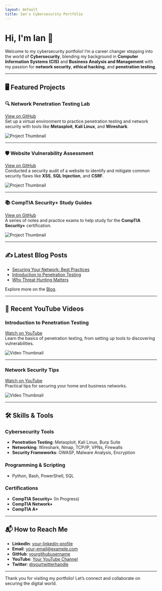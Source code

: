 ```yaml
---
layout: default
title: Ian's Cybersecurity Portfolio
---
```


# Hi, I'm Ian 👋

Welcome to my cybersecurity portfolio! I’m a career changer stepping into the world of **Cybersecurity**, blending my background in **Computer Information Systems (CIS)** and **Business Analysis and Management** with my passion for **network security**, **ethical hacking**, and **penetration testing**.

---

## 🖥 Featured Projects

### 🔍 **Network Penetration Testing Lab**  
[View on GitHub](https://github.com/yourgithubusername/pen-testing-lab)  
Set up a virtual environment to practice penetration testing and network security with tools like **Metasploit**, **Kali Linux**, and **Wireshark**.  

![Project Thumbnail](path/to/image.jpg)  

---

### 🛡️ **Website Vulnerability Assessment**  
[View on GitHub](https://github.com/yourgithubusername/website-vuln-assessment)  
Conducted a security audit of a website to identify and mitigate common security flaws like **XSS**, **SQL Injection**, and **CSRF**.

![Project Thumbnail](path/to/image.jpg)

---

### 📚 **CompTIA Security+ Study Guides**  
[View on GitHub](https://github.com/yourgithubusername/security-plus)  
A series of notes and practice exams to help study for the **CompTIA Security+** certification.

![Project Thumbnail](path/to/image.jpg)

---

## ✍️ Latest Blog Posts

- [Securing Your Network: Best Practices](blog/securing-your-network.html)
- [Introduction to Penetration Testing](blog/intro-to-pen-testing.html)
- [Why Threat Hunting Matters](blog/threat-hunting.html)

Explore more on the [Blog](blog.html).

---

## 🎥 Recent YouTube Videos

### **Introduction to Penetration Testing**  
[Watch on YouTube](https://youtube.com/yourvideolink)  
Learn the basics of penetration testing, from setting up tools to discovering vulnerabilities.

![Video Thumbnail](path/to/video-thumbnail.jpg)

---

### **Network Security Tips**  
[Watch on YouTube](https://youtube.com/yourvideolink)  
Practical tips for securing your home and business networks.

![Video Thumbnail](path/to/video-thumbnail.jpg)

---

## 🛠 Skills & Tools

### **Cybersecurity Tools**
- **Penetration Testing**: Metasploit, Kali Linux, Burp Suite  
- **Networking**: Wireshark, Nmap, TCP/IP, VPNs, Firewalls  
- **Security Frameworks**: OWASP, Malware Analysis, Encryption  

### **Programming & Scripting**
- Python, Bash, PowerShell, SQL

### **Certifications**
- **CompTIA Security+** (In Progress)  
- **CompTIA Network+**  
- **CompTIA A+**

---

## 📬 How to Reach Me

- **LinkedIn**: [your-linkedin-profile](https://www.linkedin.com/in/yourprofile)  
- **Email**: [your-email@example.com](mailto:your-email@example.com)  
- **GitHub**: [yourgithubusername](https://github.com/yourgithubusername)  
- **YouTube**: [Your YouTube Channel](https://youtube.com/yourchannel)  
- **Twitter**: [@yourtwitterhandle](https://twitter.com/yourtwitterhandle)

---

Thank you for visiting my portfolio! Let’s connect and collaborate on securing the digital world.

